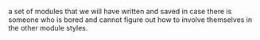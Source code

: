 a set of modules that we will have written and saved in case there is someone who is bored and cannot figure out how to involve themselves in the other module styles.

